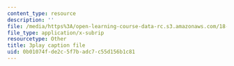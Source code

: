 ```yaml
---
content_type: resource
description: ''
file: /media/https%3A/open-learning-course-data-rc.s3.amazonaws.com/18-01sc-single-variable-calculus-fall-2010/0b01074fde2c5f7badc7c55d156b1c81_KhwQKE_tld0.vtt
file_type: application/x-subrip
resourcetype: Other
title: 3play caption file
uid: 0b01074f-de2c-5f7b-adc7-c55d156b1c81
---
```

